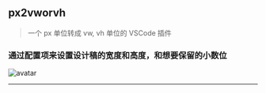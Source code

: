 ## px2vworvh

> 一个 px 单位转成 vw, vh 单位的 VSCode 插件

### 通过配置项来设置设计稿的宽度和高度，和想要保留的小数位
![avatar](https://rainbower-cloud.oss-cn-hongkong.aliyuncs.com/1566980431549.jpg)
___
